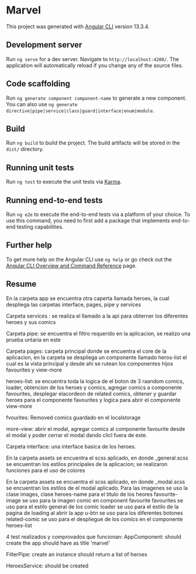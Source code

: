# Marvel

This project was generated with [Angular CLI](https://github.com/angular/angular-cli) version 13.3.4.

## Development server

Run `ng serve` for a dev server. Navigate to `http://localhost:4200/`. The application will automatically reload if you change any of the source files.

## Code scaffolding

Run `ng generate component component-name` to generate a new component. You can also use `ng generate directive|pipe|service|class|guard|interface|enum|module`.

## Build

Run `ng build` to build the project. The build artifacts will be stored in the `dist/` directory.

## Running unit tests

Run `ng test` to execute the unit tests via [Karma](https://karma-runner.github.io).

## Running end-to-end tests

Run `ng e2e` to execute the end-to-end tests via a platform of your choice. To use this command, you need to first add a package that implements end-to-end testing capabilities.

## Further help

To get more help on the Angular CLI use `ng help` or go check out the [Angular CLI Overview and Command Reference](https://angular.io/cli) page.

## Resume

En la carpeta app se encuentra otra caperta llamada heroes, la cual despliega las carpetas interface, pages, pipe y services

Carpeta services : se realiza el llamado a la api para obterner los diferentes heroes y sus comics

Carpeta pipe: se encuentra el filtro requerido en la aplicacion, se realizo una prueba untaria en este

Carpeta pages: carpeta principal donde se encuentra el core de la aplicacion, en la carpeta se despliega un componente llamado heros-list el cual es la vista principal y desde ahi se rutean los componentes hijos favourites y view-more

heroes-list: se encuentra toda la logica de el boton de 3 raandom comics, loader, obtencion de los heroes y comics, agregar comics a componente favourites, desplegar elacordeon de related comics, obtener y guardar heroes para el componente favourites y logica para abrir el componente view-more

fvourites: Removed comics guardado en el localstorage 

more-view: abrir el modal, agregar comics al componente favourite desde el modal y poder cerrar el modal dando clicl fuera de este.





Carpeta interface: una interface basica de los heroes.

En la carpeta assets se encuentra el scss aplicado, en donde _general.scss se encuentran los estilos principales de la aplicacion; se realizaron funciones para el uso de colores

En la carpeta assets se encuentra el scss aplicado, en donde _modal.scss se encuentran los estilos de el modal aplicado.
Para las imagenes se uso la clase images,
clase heroes-name para el titulo de los heores
favourite-image se uso para la imagen comic en component favourite
favourites se uso para el estilo general de los comic
loader se uso para el estilo de la pagina de loading al abrir la app
u-btn se uso para los diferentes botones
related-comic se uso para el despliegue de los comics en el componente heroes-list







4 test realizados y comprovados que funcionan:
AppComponent:
should create the app
should have as title 'marvel'

FilterPipe:
create an instance
should return a list of heroes

HeroesService:
should be created


